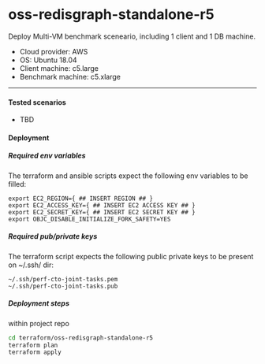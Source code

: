 # oss-redisgraph-standalone-r5

Deploy Multi-VM benchmark sceneario, including 1 client and 1 DB machine.
- Cloud provider: AWS
- OS: Ubuntu 18.04
- Client machine: c5.large
- Benchmark machine: c5.xlarge

-------

#### Tested scenarios

- TBD

#### Deployment

##### Required env variables

The terraform and ansible scripts expect the following env variables to be filled:
```
export EC2_REGION={ ## INSERT REGION ## }
export EC2_ACCESS_KEY={ ## INSERT EC2 ACCESS KEY ## }
export EC2_SECRET_KEY={ ## INSERT EC2 SECRET KEY ## }
export OBJC_DISABLE_INITIALIZE_FORK_SAFETY=YES
```

##### Required pub/private keys

The terraform script expects the following public private keys to be present on ~/.ssh/ dir:
```
~/.ssh/perf-cto-joint-tasks.pem
~/.ssh/perf-cto-joint-tasks.pub
```

##### Deployment steps
within project repo

```bash
cd terraform/oss-redisgraph-standalone-r5
terraform plan
terraform apply
```